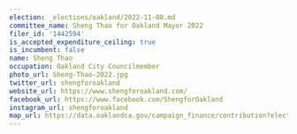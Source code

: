 ```yaml
---
election: _elections/oakland/2022-11-08.md
committee_name: Sheng Thao for Oakland Mayor 2022
filer_id: '1442594'
is_accepted_expenditure_ceiling: true
is_incumbent: false
name: Sheng Thao
occupation: Oakland City Councilmember
photo_url: Sheng-Thao-2022.jpg
twitter_url: shengforoakland
website_url: https://www.shengforoakland.com/
facebook_url: https://www.facebook.com/ShengforOakland
instagram_url: shengforoakland
map_url: https://data.oaklandca.gov/campaign_finance/contribution?electionYear=2022&candidates=1442594&since=2020-02-22&until=2022-06-30
---
```

